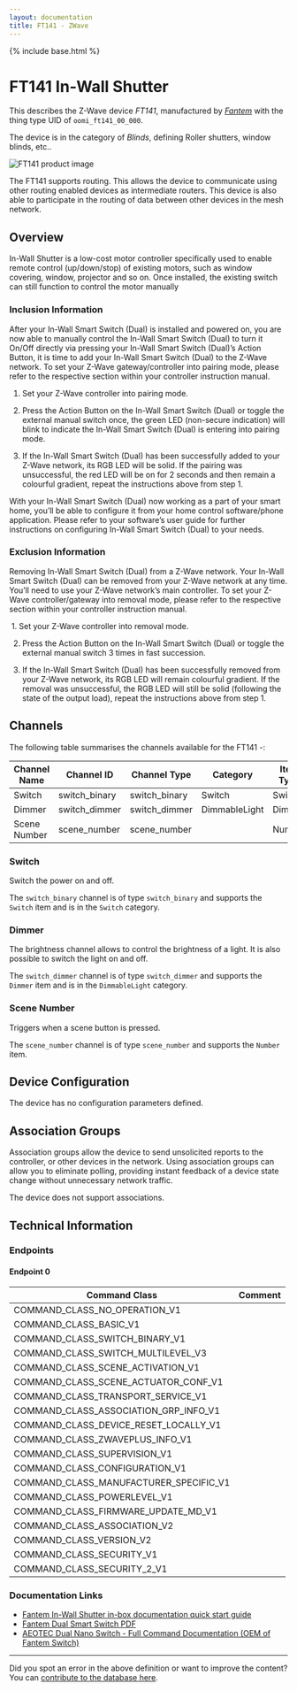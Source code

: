 ```yaml
---
layout: documentation
title: FT141 - ZWave
---
```


{% include base.html %}

# FT141 In-Wall Shutter
This describes the Z-Wave device *FT141*, manufactured by *[Fantem](http://www.oomi.com/)* with the thing type UID of ```oomi_ft141_00_000```.

The device is in the category of *Blinds*, defining Roller shutters, window blinds, etc..

![FT141 product image](https://opensmarthouse.org/zwavedatabase/871/image/)


The FT141 supports routing. This allows the device to communicate using other routing enabled devices as intermediate routers.  This device is also able to participate in the routing of data between other devices in the mesh network.

## Overview

In-Wall Shutter is a low-cost motor controller specifically used to enable remote control (up/down/stop) of existing motors, such as window covering, window, projector and so on. Once installed, the existing switch can still function to control the motor manually

### Inclusion Information

After your In-Wall Smart Switch (Dual) is installed and powered on, you are now able to manually control the In-Wall Smart Switch (Dual) to turn it On/Off directly via pressing your In-Wall Smart Switch (Dual)’s Action Button, it is time to add your In-Wall Smart Switch (Dual) to the Z-Wave network. To set your Z-Wave gateway/controller into pairing mode, please refer to the respective section within your controller instruction manual. 

1. Set your Z-Wave controller into pairing mode. 

2. Press the Action Button on the In-Wall Smart Switch (Dual) or toggle the external manual switch once, the green LED (non-secure indication) will blink to indicate the In-Wall Smart Switch (Dual) is entering into pairing mode. 

3. If the In-Wall Smart Switch (Dual) has been successfully added to your Z-Wave network, its RGB LED will be solid. If the pairing was unsuccessful, the red LED will be on for 2 seconds and then remain a colourful gradient, repeat the instructions above from step 1. 

With your In-Wall Smart Switch (Dual) now working as a part of your smart home, you’ll be able to configure it from your home control software/phone application. Please refer to your software’s user guide for further instructions on configuring In-Wall Smart Switch (Dual) to your needs. 

### Exclusion Information

Removing In-Wall Smart Switch (Dual) from a Z-Wave network. Your In-Wall Smart Switch (Dual) can be removed from your Z-Wave network at any time. You’ll need to use your Z-Wave network’s main controller. To set your Z-Wave controller/gateway into removal mode, please refer to the respective section within your controller instruction manual. 

 1. Set your Z-Wave controller into removal mode. 

2. Press the Action Button on the In-Wall Smart Switch (Dual) or toggle the external manual switch 3 times in fast succession. 

3. If the In-Wall Smart Switch (Dual) has been successfully removed from your Z-Wave network, its RGB LED will remain colourful gradient. If the removal was unsuccessful, the RGB LED will still be solid (following the state of the output load), repeat the instructions above from step 1. 

## Channels

The following table summarises the channels available for the FT141 -:

| Channel Name | Channel ID | Channel Type | Category | Item Type |
|--------------|------------|--------------|----------|-----------|
| Switch | switch_binary | switch_binary | Switch | Switch | 
| Dimmer | switch_dimmer | switch_dimmer | DimmableLight | Dimmer | 
| Scene Number | scene_number | scene_number |  | Number | 

### Switch
Switch the power on and off.

The ```switch_binary``` channel is of type ```switch_binary``` and supports the ```Switch``` item and is in the ```Switch``` category.

### Dimmer
The brightness channel allows to control the brightness of a light.
            It is also possible to switch the light on and off.

The ```switch_dimmer``` channel is of type ```switch_dimmer``` and supports the ```Dimmer``` item and is in the ```DimmableLight``` category.

### Scene Number
Triggers when a scene button is pressed.

The ```scene_number``` channel is of type ```scene_number``` and supports the ```Number``` item.



## Device Configuration

The device has no configuration parameters defined.

## Association Groups

Association groups allow the device to send unsolicited reports to the controller, or other devices in the network. Using association groups can allow you to eliminate polling, providing instant feedback of a device state change without unnecessary network traffic.

The device does not support associations.
## Technical Information

### Endpoints

#### Endpoint 0

| Command Class | Comment |
|---------------|---------|
| COMMAND_CLASS_NO_OPERATION_V1| |
| COMMAND_CLASS_BASIC_V1| |
| COMMAND_CLASS_SWITCH_BINARY_V1| |
| COMMAND_CLASS_SWITCH_MULTILEVEL_V3| |
| COMMAND_CLASS_SCENE_ACTIVATION_V1| |
| COMMAND_CLASS_SCENE_ACTUATOR_CONF_V1| |
| COMMAND_CLASS_TRANSPORT_SERVICE_V1| |
| COMMAND_CLASS_ASSOCIATION_GRP_INFO_V1| |
| COMMAND_CLASS_DEVICE_RESET_LOCALLY_V1| |
| COMMAND_CLASS_ZWAVEPLUS_INFO_V1| |
| COMMAND_CLASS_SUPERVISION_V1| |
| COMMAND_CLASS_CONFIGURATION_V1| |
| COMMAND_CLASS_MANUFACTURER_SPECIFIC_V1| |
| COMMAND_CLASS_POWERLEVEL_V1| |
| COMMAND_CLASS_FIRMWARE_UPDATE_MD_V1| |
| COMMAND_CLASS_ASSOCIATION_V2| |
| COMMAND_CLASS_VERSION_V2| |
| COMMAND_CLASS_SECURITY_V1| |
| COMMAND_CLASS_SECURITY_2_V1| |

### Documentation Links

* [Fantem In-Wall Shutter in-box documentation quick start guide](https://opensmarthouse.org/zwavedatabase/871/Fantem-In-Wall-Shutter-Documentation.pdf)
* [Fantem Dual Smart Switch PDF](https://opensmarthouse.org/zwavedatabase/871/Fantem-Dual-Smart-Switch-Specifications.pdf)
* [AEOTEC Dual Nano Switch - Full Command Documentation (OEM of Fantem Switch)](https://opensmarthouse.org/zwavedatabase/871/AEOTEC-DUAL-NANO-SWITCH---Dual-Nano-Switch.pdf)

---

Did you spot an error in the above definition or want to improve the content?
You can [contribute to the database here](https://opensmarthouse.org/zwavedatabase/871).

